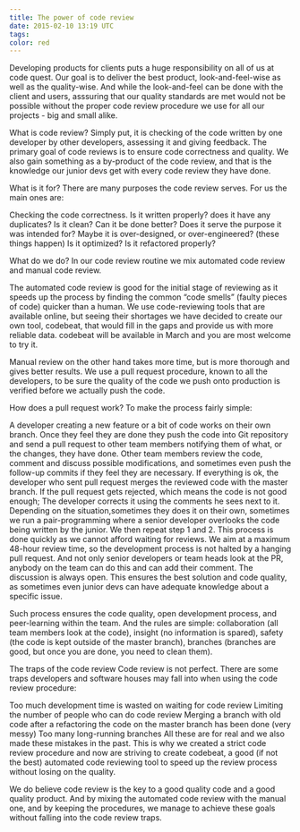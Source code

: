 ```yaml
---
title: The power of code review
date: 2015-02-10 13:19 UTC
tags:
color: red
---
```

Developing products for clients puts a huge responsibility on all of us at code quest. Our goal is to deliver the best product, look-and-feel-wise as well as the quality-wise. And while the look-and-feel can be done with the client and users, asssuring that our quality standards are met would not be possible without the proper code review procedure we use for all our projects - big and small alike.

What is code review?
Simply put, it is checking of the code written by one developer by other developers, assessing it and giving feedback. The primary goal of code reviews is to ensure code correctness and quality. We also gain something as a by-product of the code review, and that is the knowledge our junior devs get with every code review they have done.

What is it for?
There are many purposes the code review serves. For us the main ones are:

Checking the code correctness. Is it written properly? does it have any duplicates? Is it clean? Can it be done better?
Does it serve the purpose it was intended for? Maybe it is over-designed, or over-engineered? (these things happen)
Is it optimized? Is it refactored properly?

What do we do?
In our code review routine we mix automated code review and manual code review.

The automated code review is good for the initial stage of reviewing as it speeds up the process by finding the common “code smells” (faulty pieces of code) quicker than a human. We use code-reviewing tools that are available online, but seeing their shortages we have decided to create our own tool, codebeat, that would fill in the gaps and provide us with more reliable data. codebeat will be available in March and you are most welcome to try it.

Manual review on the other hand takes more time, but is more thorough and gives better results. We use a pull request procedure, known to all the developers, to be sure the quality of the code we push onto production is verified before we actually push the code.

How does a pull request work?
To make the process fairly simple:

A developer creating a new feature or a bit of code works on their own branch. Once they feel they are done they push the code into Git repository and send a pull request to other team members notifying them of what, or the changes, they have done.
Other team members review the code, comment and discuss possible modifications, and sometimes even push the follow-up commits if they feel they are necessary.
If everything is ok, the developer who sent pull request merges the reviewed code with the master branch.
If the pull request gets rejected, which means the code is not good enough; The developer corrects it using the comments he sees next to it. Depending on the situation,sometimes they does it on their own, sometimes we run a pair-programming where a senior developer overlooks the code being written by the junior. We then repeat step 1 and 2.
This process is done quickly as we cannot afford waiting for reviews. We aim at a maximum 48-hour review time, so the development process is not halted by a hanging pull request. And not only senior developers or team heads look at the PR, anybody on the team can do this and can add their comment. The discussion is always open. This ensures the best solution and code quality, as sometimes even junior devs can have adequate knowledge about a specific issue.

Such process ensures the code quality, open development process, and peer-learning within the team. And the rules are simple: collaboration (all team members look at the code), insight (no information is spared), safety (the code is kept outside of the master branch), branches (branches are good, but once you are done, you need to clean them).

The traps of the code review
Code review is not perfect. There are some traps developers and software houses may fall into when using the code review procedure:

Too much development time is wasted on waiting for code review
Limiting the number of people who can do code review
Merging a branch with old code after a refactoring the code on the master branch has been done (very messy)
Too many long-running branches
All these are for real and we also made these mistakes in the past. This is why we created a strict code review procedure and now are striving to create codebeat, a good (if not the best) automated code reviewing tool to speed up the review process without losing on the quality.

We do believe code review is the key to a good quality code and a good quality product. And by mixing the automated code review with the manual one, and by keeping the procedures, we manage to achieve these goals without falling into the code review traps.
